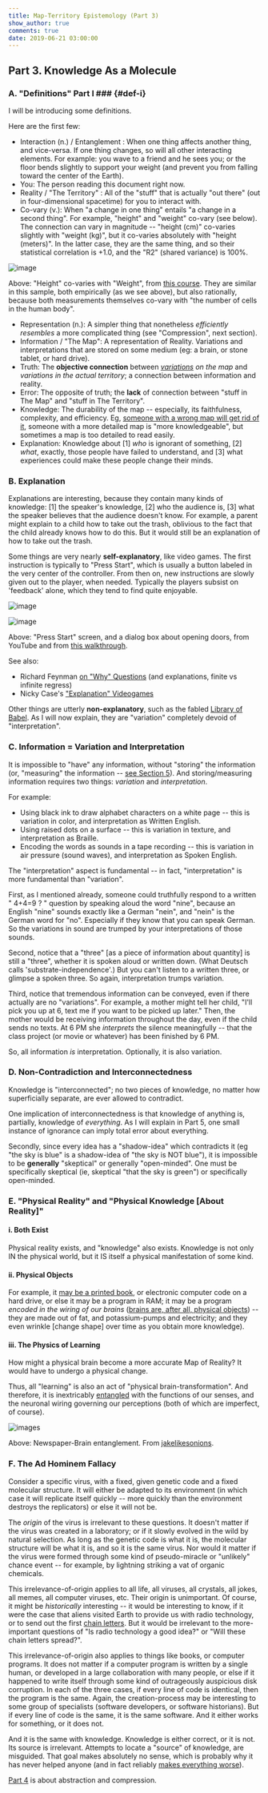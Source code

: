 ```yaml
---
title: Map-Territory Epistemology (Part 3)
show_author: true
comments: true
date: 2019-06-21 03:00:00
---
```


## Part 3. Knowledge As a Molecule


### A. "Definitions" Part I ### {#def-i}

I will be introducing some definitions.

Here are the first few:

* Interaction (n.) / Entanglement : When one thing affects another thing, and vice-versa. If one thing changes, so will all other interacting elements. For example: you wave to a friend and he sees you; or the floor bends slightly to support your weight (and prevent you from falling toward the center of the Earth).
* You: The person reading this document right now.
* Reality / "The Territory" : All of the "stuff" that is actually "out there" (out in four-dimensional spacetime) for you to interact with.
* Co-vary (v.): When "a change in one thing" entails "a change in a second thing". For example, "height" and "weight" co-vary (see below). The connection can vary in magnitude -- "height (cm)" co-varies slightly with "weight (kg)", but it co-varies absolutely with "height (meters)". In the latter case, they are the same thing, and so their statistical correlation is +1.0, and the "R2" (shared variance) is 100%.

![image](https://onlinecourses.science.psu.edu/stat200/sites/stat200/files/inline-images/HeightWeight.png)

Above: "Height" co-varies with "Weight", from [this course](https://onlinecourses.science.psu.edu/stat200/book/export/html/237). They are similar in this sample, both empirically (as we see above), but also rationally, because both measurements themselves co-vary with "the number of cells in the human body".

* Representation (n.): A simpler thing that nonetheless *efficiently resembles* a more complicated thing (see "Compression", next section).
* Information / "The Map": A representation of Reality. Variations and interpretations that are stored on some medium (eg: a brain, or stone tablet, or hard drive). 
* Truth: The **objective connection** between *[variations](https://www.lesswrong.com/posts/NsgcZx4BeTy5y84Ya/mach-s-principle-anti-epiphenomenal-physics) on the map* and *variations in the actual territory*; a connection between information and reality.
* Error: The opposite of truth; the **lack** of connection between "stuff in The Map" and "stuff in The Territory". 
* Knowledge: The durability of the map -- especially, its faithfulness, complexity, and efficiency. Eg, [someone with a wrong map will get rid of it](https://www.youtube.com/embed/2dNxxmpKrfQ?start=305&end=390&version=3&autoplay=1), someone with a more detailed map is "more knowledgeable", but sometimes a map is too detailed to read easily.
* Explanation: Knowledge about [1] *who* is ignorant of something, [2] *what*, exactly, those people have failed to understand, and [3] what experiences could make these people change their minds.

### B. Explanation

Explanations are interesting, because they contain many kinds of knowledge: [1] the speaker's knowledge, [2] who the audience is, [3] what the speaker believes that the audience doesn't know. For example, a parent might explain to a child how to take out the trash, oblivious to the fact that the child already knows how to do this. But it would still be an explanation of how to take out the trash.

Some things are very nearly **self-explanatory**, like video games. The first instruction is typically to "Press Start", which is usually a button labeled in the very center of the controller. From then on, new instructions are slowly given out to the player, when needed. Typically the players subsist on 'feedback' alone, which they tend to find quite enjoyable.

![image](/images/press-start.jpg)

<!-- https://i.ytimg.com/vi/5MD__K-nm4Q/hqdefault.jpg) -->

![image](/images/open-door.png)

<!-- https://3.bp.blogspot.com/-Hcm_QMNAOro/WGpVATd2IdI/AAAAAAAAADY/xTGoOwpGlMYnYtduODZ9Lw8qGss4SNVMACLcB/s1600/Where%2Bto%2Bget%2Bsling%2Bshot%2B%25281%2529.png) -->

Above: "Press Start" screen, and a dialog box about opening doors, from YouTube and from [this walkthrough](https://easygamewalkthrough.blogspot.com/2017/01/6-where-to-get-sling-shot-zelda-ocarina.html).

See also:

* Richard Feynman [on "Why" Questions](https://www.youtube.com/watch?v=36GT2zI8lVA) (and explanations, finite vs infinite regress) 
* Nicky Case's ["Explanation" Videogames](https://ncase.me/)

Other things are utterly **non-explanatory**, such as the fabled [Library of Babel](https://en.wikipedia.org/wiki/The_Library_of_Babel). As I will now explain, they are "variation" completely devoid of "interpretation".

### C. Information = Variation and Interpretation

It is impossible to "have" any information, without "storing" the information (or, "measuring" the information -- [see Section 5](https://arxiv.org/ftp/arxiv/papers/1405/1405.5563.pdf)). And storing/measuring information requires two things: *variation* and *interpretation*.

For example:

* Using black ink to draw alphabet characters on a white page -- this is variation in color, and interpretation as Written English.
* Using raised dots on a surface -- this is variation in texture, and interpretation as Braille.
* Encoding the words as sounds in a tape recording -- this is variation in air pressure (sound waves), and interpretation as Spoken English.

The "interpretation" aspect is fundamental -- in fact, "interpretation" is more fundamental than "variation".

First, as I mentioned already, someone could truthfully respond to a written " 4+4=9 ? " question by speaking aloud the word "nine", because an English "nine" sounds exactly like a German "nein", and "nein" is the German word for "no". Especially if they know that you can speak German. So the variations in sound are trumped by your interpretations of those sounds.

Second, notice that a "three" [as a piece of information about quantity] is still a "three", whether it is spoken aloud or written down. (What Deutsch calls 'substrate-independence'.) But you can't listen to a written three, or glimpse a spoken three. So again, interpretation trumps variation.  

Third, notice that tremendous information can be conveyed, even if there actually are no "variations". For example, a mother might tell her child, "I'll pick you up at 6, text me if you want to be picked up later." Then, the mother would be receiving information throughout the day, even if the child sends no texts.  At 6 PM she *interprets* the silence meaningfully -- that the class project (or movie or whatever) has been finished by 6 PM.

So, all information *is* interpretation. Optionally, it is also variation.




### D. Non-Contradiction and Interconnectedness

Knowledge is "interconnected"; no two pieces of knowledge, no matter how superficially separate, are ever allowed to contradict.

One implication of interconnectedness is that knowledge of anything is, partially, knowledge of *everything*. As I will explain in Part 5, one small instance of ignorance can imply total error about everything.

Secondly, since every idea has a "shadow-idea" which contradicts it (eg "the sky is blue" is a shadow-idea of "the sky is NOT blue"), it is impossible to be **generally** "skeptical" or generally "open-minded". One must be specifically skeptical (ie, skeptical "that the sky is green") or specifically open-minded.



### E. "Physical Reality" and "Physical Knowledge [About Reality]"

#### i. Both Exist

Physical reality exists, and "knowledge" also exists. Knowledge is not only IN the physical world, but it IS itself a physical manifestation of some kind.

#### ii. Physical Objects

For example, it [may be a printed book](https://www.sciencedirect.com/science/article/pii/S0049237X08712047), or electronic computer code on a hard drive, or else it may be a program in RAM; it may be a program *encoded in the wiring of our brains* ([brains are, after all, physical objects](https://www.lesswrong.com/posts/qmqLxvtsPzZ2s6mpY/a-priori)) -- they are made out of fat, and potassium-pumps and electricity; and they even wrinkle [change shape] over time as you obtain more knowledge).

#### iii. The Physics of Learning

How might a physical brain become a more accurate Map of Reality? It would have to undergo a physical change.

Thus, all "learning" is also an act of "physical brain-transformation". And therefore, it is inextricably [entangled](https://www.lesswrong.com/posts/6s3xABaXKPdFwA3FS/what-is-evidence) with the functions of our senses, and the neuronal wiring governing our perceptions (both of which are imperfect, of course).

![images](/images/how-do-you-stay-informed.jpg)

Above: Newspaper-Brain entanglement. From [jakelikesonions](https://twitter.com/jakelikesonions/status/817792354513993729).


### F. The Ad Hominem Fallacy

Consider a specific virus, with a fixed, given genetic code and a fixed molecular structure. It will either be adapted to its environment (in which case it will replicate itself quickly -- more quickly than the environment destroys the replicators) or else it will not be.

The *origin* of the virus is irrelevant to these questions. It doesn't matter if the virus was created in a laboratory; or if it slowly evolved in the wild by natural selection. As long as the genetic code is what it is, the molecular structure will be what it is, and so it is the same virus. Nor would it matter if the virus were formed through some kind of pseudo-miracle or "unlikely" chance event -- for example, by lightning striking a vat of organic chemicals.

This irrelevance-of-origin applies to all life, all viruses, all crystals, all jokes, all memes, all computer viruses, etc. Their origin is unimportant. Of course, it might be *historically* interesting -- it would be interesting to know, if it were the case that aliens visited Earth to provide us with radio technology, or to send out the first [chain letters](https://en.wikipedia.org/wiki/Chain_letter). But it would be irrelevant to the more-important questions of "Is radio technology a good idea?" or "Will these chain letters spread?".

This irrelevance-of-origin also applies to things like books, or computer programs. It does not matter if a computer program is written by a single human, or developed in a large collaboration with many people, or else if it happened to write itself through some kind of outrageously auspicious disk corruption. In each of the three cases, if every line of code is identical, then the program is the same. Again, the creation-process may be interesting to some group of specialists (software developers, or software historians). But if every line of code is the same, it is the same software. And it either works for something, or it does not.

And it is the same with knowledge. Knowledge is either correct, or it is not. Its source is irrelevant. Attempts to locate a "source" of knowledge, are misguided. That goal makes absolutely no sense, which is probably why it has never helped anyone (and in fact reliably [makes everything worse](https://www.lesswrong.com/posts/SFZoEBpLo9frSJGkc/rationalization)).

[Part 4](www.truthcoin.info/blog/mt-4/) is about abstraction and compression.
